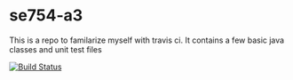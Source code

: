 # se754-a3
This is a repo to familarize myself with travis ci. It contains a few basic java classes and unit test files

[![Build Status](https://travis-ci.com/SamNeale/se754-a3.svg?token=As1sTKkEkLeFuoMuWmcx&branch=master)](https://travis-ci.com/SamNeale/se754-a3)
